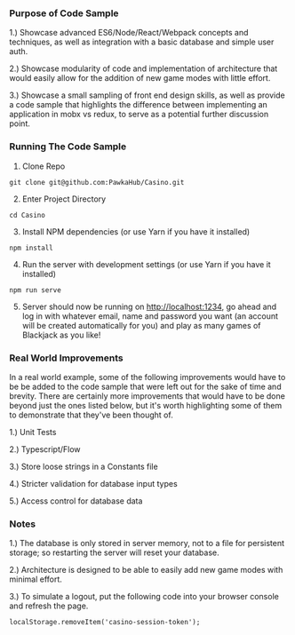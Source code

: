 ### Purpose of Code Sample
1.) Showcase advanced ES6/Node/React/Webpack concepts and techniques, as well as integration with a basic database and simple user auth.

2.) Showcase modularity of code and implementation of architecture that would easily allow for the addition of new game modes with little effort.

3.) Showcase a small sampling of front end design skills, as well as provide a code sample that highlights the difference between implementing an application in mobx vs redux, to serve as a potential further discussion point.

### Running The Code Sample

1) Clone Repo
```
git clone git@github.com:PawkaHub/Casino.git
```

2) Enter Project Directory
```
cd Casino
```

3) Install NPM dependencies (or use Yarn if you have it installed)
```
npm install
```

4) Run the server with development settings (or use Yarn if you have it installed)
```
npm run serve
```

5) Server should now be running on [http://localhost:1234](http://localhost:1234), go ahead and log in with whatever email, name and password you want (an account will be created automatically for you) and play as many games of Blackjack as you like!

### Real World Improvements
In a real world example, some of the following improvements would have to be be added to the code sample that were left out for the sake of time and brevity. There are certainly more improvements that would have to be done beyond just the ones listed below, but it's worth highlighting some of them to demonstrate that they've been thought of.

1.) Unit Tests

2.) Typescript/Flow

3.) Store loose strings in a Constants file

4.) Stricter validation for database input types

5.) Access control for database data

### Notes
1.) The database is only stored in server memory, not to a file for persistent storage; so restarting the server will reset your database.

2.) Architecture is designed to be able to easily add new game modes with minimal effort.

3.) To simulate a logout, put the following code into your browser console and refresh the page.

```
localStorage.removeItem('casino-session-token');
```
